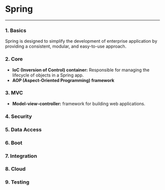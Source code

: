 # Spring  
---

### 1. Basics
Spring is designed to simplify the development of enterprise application by providing a consistent, 
modular, and easy-to-use approach.


### 2. Core
- **IoC (Inversion of Control) container:** Responsible for managing the lifecycle of objects in a Spring app.
- **AOP (Aspect-Oriented Programming) framework**
### 3. MVC
- **Model-view-controller:** framework for building web applications.
### 4. Security
### 5. Data Access
### 6. Boot
### 7. Integration
### 8. Cloud
### 9. Testing